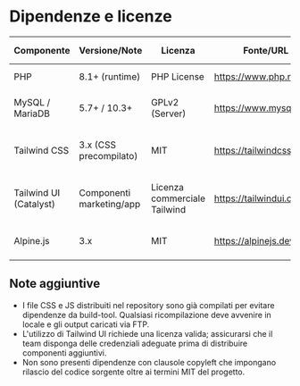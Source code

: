 # Dipendenze e licenze

| Componente              | Versione/Note                         | Licenza                     | Fonte/URL                          | Uso nel progetto |
|-------------------------|---------------------------------------|-----------------------------|------------------------------------|-----------------|
| PHP                     | 8.1+ (runtime)                        | PHP License                  | https://www.php.net/               | Linguaggio backend |
| MySQL / MariaDB         | 5.7+ / 10.3+                          | GPLv2 (Server)               | https://www.mysql.com/             | Storage preferenze cookie |
| Tailwind CSS            | 3.x (CSS precompilato)                | MIT                          | https://tailwindcss.com/           | Stili del banner e pannello preferenze |
| Tailwind UI (Catalyst)  | Componenti marketing/app              | Licenza commerciale Tailwind | https://tailwindui.com/            | Blocchi UI pronti per banner e modali |
| Alpine.js               | 3.x                                   | MIT                          | https://alpinejs.dev/              | Interazioni lato client del banner |

## Note aggiuntive
- I file CSS e JS distribuiti nel repository sono già compilati per evitare dipendenze da build-tool. Qualsiasi ricompilazione deve avvenire in locale e gli output caricati via FTP.
- L'utilizzo di Tailwind UI richiede una licenza valida; assicurarsi che il team disponga delle credenziali adeguate prima di distribuire componenti aggiuntivi.
- Non sono presenti dipendenze con clausole copyleft che impongano rilascio del codice sorgente oltre ai termini MIT del progetto.
